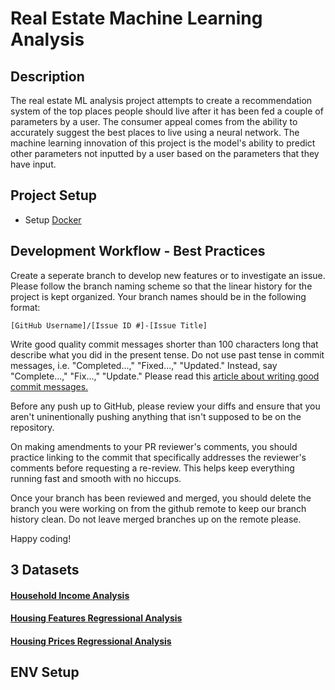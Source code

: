 # Real Estate Machine Learning Analysis

## Description
The real estate ML analysis project attempts to create a recommendation system of the top places people should live after it has been fed a couple of parameters by a user. The consumer appeal comes from the ability to accurately suggest the best places to live using a neural network. The machine learning innovation of this project is the model's ability to predict other parameters not inputted by a user based on the parameters that they have input.

## Project Setup

- Setup [Docker](docs/docker-setup.md)

## Development Workflow - Best Practices
Create a seperate branch to develop new features or to investigate an issue. Please follow the branch naming scheme so that the linear history for the project is kept organized. Your branch names should be in the following format:

```
[GitHub Username]/[Issue ID #]-[Issue Title]
```

Write good quality commit messages shorter than 100 characters long that describe what you did in the present tense. Do not use past tense in commit messages, i.e. "Completed...," "Fixed...," "Updated." Instead, say "Complete...," "Fix...," "Update." Please read this [article about writing good commit messages.]((https://cbea.ms/git-commit/))

Before any push up to GitHub, please review your diffs and ensure that you aren't uninentionally pushing anything that isn't supposed to be on the repository.

On making amendments to your PR reviewer's comments, you should practice linking to the commit that specifically addresses the reviewer's comments before requesting a re-review. This helps keep everything running fast and smooth with no hiccups.

Once your branch has been reviewed and merged, you should delete the branch you were working on from the github remote to keep our branch history clean. Do not leave merged branches up on the remote please.

Happy coding!

## 3 Datasets

#### [Household Income Analysis](https://www.kaggle.com/datasets/stealthtechnologies/regression-dataset-for-household-income-analysis)

#### [Housing Features Regressional Analysis](https://www.kaggle.com/datasets/denkuznetz/housing-prices-regression)

#### [Housing Prices Regressional Analysis](https://www.kaggle.com/datasets/yasserh/housing-prices-dataset)

## ENV Setup
